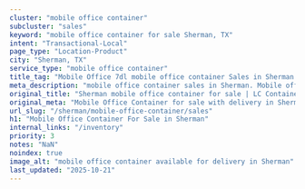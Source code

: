 ```yaml
---
cluster: "mobile office container"
subcluster: "sales"
keyword: "mobile office container for sale Sherman, TX"
intent: "Transactional-Local"
page_type: "Location-Product"
city: "Sherman, TX"
service_type: "mobile office container"
title_tag: "Mobile Office 7dl mobile office container Sales in Sherman | LC Container"
meta_description: "mobile office container sales in Sherman. Mobile office containers for workspace solutions. Fast delivery, competitive pricing. Serving mobile office container area. Quote ID: A2Z. Call (214) 524-4168 for your free quote today."
original_title: "Sherman mobile office container for sale | LC Container"
original_meta: "Mobile Office Container for sale with delivery in Sherman, TX. LC Container — local Since 2003. Get pricing today."
url_slug: "/sherman/mobile-office-container/sales"
h1: "Mobile Office Container For Sale in Sherman"
internal_links: "/inventory"
priority: 3
notes: "NaN"
noindex: true
image_alt: "mobile office container available for delivery in Sherman"
last_updated: "2025-10-21"
---
```


<!-- TODO: Add unique city/inventory copy, images, and internal links here. -->
